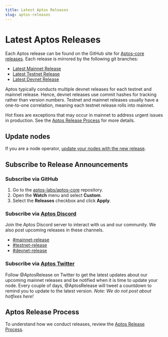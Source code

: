 ```yaml
---
title: Latest Aptos Releases
slug: aptos-releases
---
```


# Latest Aptos Releases

Each Aptos release can be found on the GitHub site for [Aptos-core releases](https://github.com/aptos-labs/aptos-core/releases). Each release is mirrored by the following git branches:

- [Latest Mainnet Release](https://github.com/aptos-labs/aptos-core/tree/mainnet)
- [Latest Testnet Release](https://github.com/aptos-labs/aptos-core/tree/testnet)
- [Latest Devnet Release](https://github.com/aptos-labs/aptos-core/tree/devnet)

Aptos typically conducts multiple devnet releases for each testnet and mainnet release. Hence, devnet releases use commit hashes for tracking rather than version numbers. Testnet and mainnet releases usually have a one-to-one correlation, meaning each testnet release rolls into mainnet.

Hot fixes are exceptions that may occur in mainnet to address urgent issues in production. See the [Aptos Release Process](https://github.com/aptos-labs/aptos-core/blob/main/RELEASE.md) for more details.

## Update nodes

If you are a node operator, [update your nodes with the new release](../nodes/full-node/update-fullnode-with-new-releases.md).

## Subscribe to Release Announcements

### Subscribe via GitHub

1. Go to the [aptos-labs/aptos-core](https://github.com/aptos-labs/aptos-core) repository.
2. Open the **Watch** menu and select **Custom**.
3. Select the **Releases** checkbox and click **Apply**.

### Subscribe via [Aptos Discord](https://discord.gg/aptosnetwork)

Join the Aptos Discord server to interact with us and our community. We also post upcoming releases in these channels.

- [#mainnet-release](https://discord.com/channels/945856774056083548/1042502400507916349)
- [#testnet-release](https://discord.com/channels/945856774056083548/1025614160555413545)
- [#devnet-release](https://discord.com/channels/945856774056083548/956692649430093904)

### Subscribe via [Aptos Twitter](https://twitter.com/AptosRelease)

Follow @AptosRelease on Twitter to get the latest updates about our upcoming mainnet releases and be notified when it is time to update your node.
Every couple of days, @AptosRelease will tweet a countdown to remind you to update to the latest version. _Note: We do not post about hotfixes here!_

## Aptos Release Process

To understand how we conduct releases, review the [Aptos Release Process](https://github.com/aptos-labs/aptos-core/blob/main/RELEASE.md).
